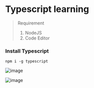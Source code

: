 # Typescript learning

> Requirement 
> 1. NodeJS
> 2. Code Editor

### Install Typescript 
```
npm i -g typescript
```

![image](https://github.com/user-attachments/assets/f366605a-fb81-494b-bb7a-e31a7172374a)

![image](https://github.com/user-attachments/assets/f9b10824-2bba-4ccd-8680-22175d8c182b)


